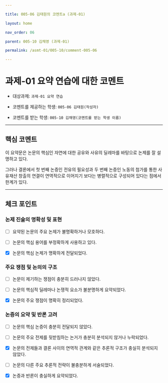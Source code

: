 ```yaml
---

title: 005-06 김태원의 코멘트a (과제-01) 

layout: home

nav_order: 06

parent: 005-10 김채영 (과제-01)

permalink: /asmt-01/005-10/comment-005-06

---
```


  

# 과제-01 요약 연습에 대한 코멘트

  

- 대상과제: `과제-01 요약 연습`

- 코멘트를 제공하는 학생: `005-06 김태원(작성자)` 

- 코멘트를 받는 학생: `005-10 김채영(코멘트를 받는 학생 이름)` 

  

---

  

## 핵심 코멘트

  

이 요약문은 논문의 핵심인 자연에 대한 공유와 사유의 딜레마를 바탕으로 논제를 잘 설명하고 있다. 

  

그러나 결론에서 첫 번째 논증인 전유의 필요성과 두 번째 논증인 노동의 첨가를 통한 사유재산 창출의 연결이 연역적으로 이어지기 보다는 병렬적으로 구성되어 있다는 점에서 한계가 있다.

---

  

## 체크 포인트

  

### 논제 진술의 명확성 및 표현  

- [ ] 요약된 논문의 주요 논제가 불명확하거나 모호하다.  

- [ ] 논문의 핵심 용어를 부정확하게 사용하고 있다.  

- [x] 논문의 핵심 논제가 명확하게 전달되었다.  

  

### 주요 쟁점 및 논의의 구조  

- [ ] 논문이 제기하는 쟁점이 충분히 드러나지 않았다.  

- [ ] 논문의 핵심적 딜레마나 논쟁적 요소가 불분명하게 요약되었다.  

- [x] 논문의 주요 쟁점이 명확히 정리되었다.  

  

### 논증의 요약 및 반론 고려  

- [ ] 논문의 핵심 논증이 충분히 전달되지 않았다.  

- [ ] 논문의 주요 전제를 뒷받침하는 논거가 충분히 분석되지 않거나 누락되었다.  

- [x] 논문의 전제들과 결론 사이의 연역적 관계와 같은 추론적 구조가 충실히 분석되지 않았다.  

- [ ] 논문의 다른 주요 추론적 전략이 불충분하게 서술되었다.

- [x] 논증과 반론이 충실하게 요약되었다.